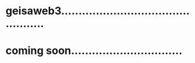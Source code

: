 # geisaweb3................................................
# coming soon................................
